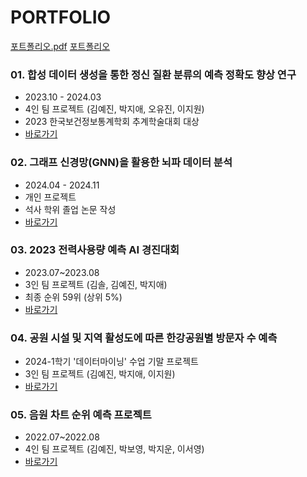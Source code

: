 # PORTFOLIO

[포트폴리오.pdf](https://github.com/user-attachments/files/19202159/default.pdf)
[포트폴리오](https://drive.google.com/file/d/1ATPX81CPA0MUDFgMGhbh6FrkI95I4cG_/view?usp=drive_link)

### 01. 합성 데이터 생성을 통한 정신 질환 분류의 예측 정확도 향상 연구
- 2023.10 - 2024.03
- 4인 팀 프로젝트 (김예진, 박지애, 오유진, 이지원)
- 2023 한국보건정보통계학회 추계학술대회 대상
- [바로가기](https://github.com/yegenuine/Portfolio/tree/main/EEG_CNN)

### 02. 그래프 신경망(GNN)을 활용한 뇌파 데이터 분석
- 2024.04 - 2024.11
- 개인 프로젝트
- 석사 학위 졸업 논문 작성
- [바로가기](https://github.com/yegenuine/Portfolio/tree/main/EEG_GNN)

### 03. 2023 전력사용량 예측 AI 경진대회
- 2023.07~2023.08
- 3인 팀 프로젝트 (김솔, 김예진, 박지애)
- 최종 순위 59위 (상위 5%)
- [바로가기](https://github.com/yegenuine/Portfolio/tree/main/power_consum)
  
### 04. 공원 시설 및 지역 활성도에 따른 한강공원별 방문자 수 예측
- 2024-1학기 '데이터마이닝' 수업 기말 프로젝트
- 3인 팀 프로젝트 (김예진, 박지애, 이지원)
- [바로가기](https://github.com/yegenuine/Portfolio/tree/main/hangan_park)

### 05. 음원 차트 순위 예측 프로젝트
- 2022.07~2022.08
- 4인 팀 프로젝트 (김예진, 박보영, 박지운, 이서영)
- [바로가기](https://github.com/yegenuine/Portfolio/tree/main/music_chart)
